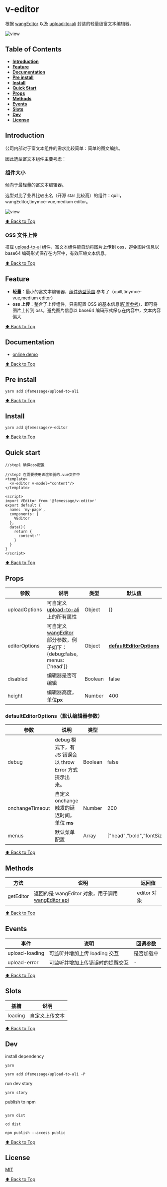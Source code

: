 # v-editor

根据 [wangEditor][wangeditor] 以及 [upload-to-ali][] 封装的轻量级富文本编辑器。

![view](./assets/view.png)

## Table of Contents

* **[Introduction](#introduction)**
* **[Feature](#feature)**
* **[Documentation](#documentation)**
* **[Pre install](#pre-install)**
* **[Install](#install)**
* **[Quick Start](#quick-start)**
* **[Props](#props)**
* **[Methods](#methods)**
* **[Events](#events)**
* **[Slots](#slots)**
* **[Dev](#dev)**
* **[License](#license)**

## Introduction

公司内部对于富文本组件的需求比较简单：简单的图文编排。

因此选型富文本组件主要考虑：

### 组件大小

倾向于最轻量的富文本编辑器。

选型对比了业界比较出名（开源 star 比较高）的组件：quill，wangEditor,tinymce-vue,medium editor。

![view](./assets/diff.png)

[⬆ Back to Top](#table-of-contents)

### OSS 文件上传

搭载 [upload-to-ai][upload-to-ali] 组件，富文本组件能自动将图片上传到 oss，避免图片信息以 base64 编码形式保存在内容中，有效压缩文本信息。

[⬆ Back to Top](#table-of-contents)

## Feature

* **轻量**：最小的富文本编辑器，[组件选型范围](https://mubu.com/doc/sA3r4QKBK0) 参考了（quill,tinymce-vue,medium editor）
* **oss 上传**：整合了上传组件，只需配置 OSS 的基本信息([配置参考][upload-to-ali])，即可将图片上传到 oss，避免图片信息以 base64 编码形式保存在内容中，文本内容偏大

[⬆ Back to Top](#table-of-contents)

## Documentation

* [online demo](https://femessage.github.io/v-editor/storybook/)

[⬆ Back to Top](#table-of-contents)

## Pre install

```
yarn add @femessage/upload-to-ali
```

[⬆ Back to Top](#table-of-contents)

## Install

```
yarn add @femessage/v-editor
```

[⬆ Back to Top](#table-of-contents)

## Quick start

```
//step1 确保oss配置

//step2 在需要使用该渲染器的.vue文件中
<template>
  <v-editor v-model="content"/>
</template>

<script>
import VEditor from '@femessage/v-editor'
export default {
  name: 'my-page',
  components: {
    VEditor
  },
  data(){
    return {
      content:''
    }
  }
}
</script>
```

[⬆ Back to Top](#table-of-contents)

## Props

| 参数          | 说明                                                       | 类型    | 默认值                   |
| ------------- | ---------------------------------------------------------- | ------- | ------------------------ |
| uploadOptions | 可自定义[upload-to-ali]上的所有属性                        | Object  | {}                       |
| editorOptions | 可自定义[wangEditor] 部分参数，例子如下：{debug:false, menus: ['head']} | Object  | **[defaultEditorOptions](#defaultEditorOptions)**  |
| disabled      | 编辑器是否可编辑                                           | Boolean | false                    |
| height        | 编辑器高度，单位**px**                                     | Number  | 400                      |

### defaultEditorOptions（默认编辑器参数）

| 参数            | 说明                                                    | 类型    | 默认值                                                                                                                                                                  |
| --------------- | ------------------------------------------------------- | ------- | ----------------------------------------------------------------------------------------------------------------------------------------------------------------------- |
| debug           | debug 模式下，有 JS 错误会以 throw Error 方式提示出来。 | Boolean | false                                                                                                                                                                   |
| onchangeTimeout | 自定义 onchange 触发的延迟时间，单位 **ms**             | Number  | 200                                                                                                                                                                    |
| menus           | 默认菜单配置                                            | Array   | ["head","bold","fontSize","fontName","italic","underline","strikeThrough","foreColor","backColor","link","list","justify","quote","image","table","code","undo","redo"] |

[⬆ Back to Top](#table-of-contents)

## Methods

| 方法      | 说明                                                           | 返回值      |
| --------- | -------------------------------------------------------------- | ----------- |
| getEditor | 返回的是 wangEditor 对象，用于调用[wangEditor api][wangeditor] | editor 对象 |

[⬆ Back to Top](#table-of-contents)

## Events

| 事件           | 说明                             | 回调参数   |
| -------------- | -------------------------------- | ---------- |
| upload-loading | 可监听并增加上传 loading 交互    | 是否加载中 |
| upload-error   | 可监听并增加上传错误时的提醒交互 | -          |

[⬆ Back to Top](#table-of-contents)

## Slots

| 插槽    | 说明           |
| ------- | -------------- |
| loading | 自定义上传文本 |

[⬆ Back to Top](#table-of-contents)

## Dev

install dependency

```
yarn

yarn add @femessage/upload-to-ali -P
```

run dev story

```
yarn story
```

publish to npm

```

yarn dist

cd dist

npm publish --access public
```

[⬆ Back to Top](#table-of-contents)

## License

[MIT](./LICENSE)

[⬆ Back to Top](#table-of-contents)

[upload-to-ali]: https://github.com/FEMessage/upload-to-ali 'upload-to-ali'
[wangeditor]: https://github.com/wangfupeng1988/wangEditor 'wangEditor'
